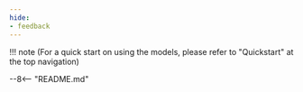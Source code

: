 ```yaml
---
hide:
- feedback
---
```


!!! note
    (For a quick start on using the models, please refer to "Quickstart" at the top navigation)


--8<-- "README.md"
